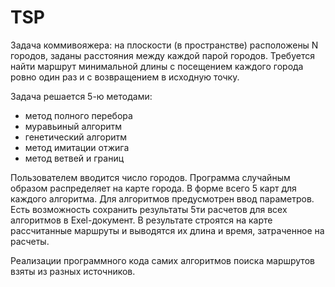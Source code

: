 # TSP
Задача коммивояжера: на плоскости (в пространстве) расположены N городов, заданы расстояния между каждой парой городов. Требуется найти маршрут минимальной длины с посещением каждого города ровно один раз и с возвращением в исходную точку.

Задача решается 5-ю методами:
<ul>
  <li>метод полного перебора
  <li>муравьиный алгоритм
  <li>генетический алгоритм
  <li>метод имитации отжига
  <li>метод ветвей и границ
</ul>

Пользователем вводится число городов. Программа случайным образом распределяет на карте города.
В форме всего 5 карт для каждого алгоритма. Для алгоритмов предусмотрен ввод параметров.
Есть возможность сохранить результаты 5ти расчетов для всех алгоритмов в Exel-документ.
В результате строятся на карте рассчитанные маршруты и выводятся их длина и время, затраченное на расчеты.

Реализации программного кода самих алгоритмов поиска маршрутов взяты из разных источников. 
